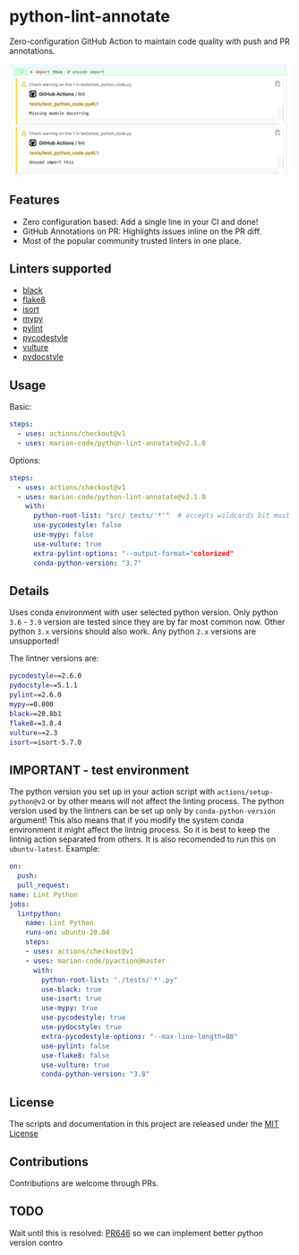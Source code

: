 # python-lint-annotate

Zero-configuration GitHub Action to maintain code quality with push and PR annotations.

![Screenshot of annotations](static/annotations.png)

## Features

- Zero configuration based: Add a single line in your CI and done!
- GitHub Annotations on PR: Highlights issues inline on the PR diff.
- Most of the popular community trusted linters in one place.

## Linters supported

- [black](https://github.com/psf/black)
- [flake8](http://flake8.pycqa.org)
- [isort](https://github.com/timothycrosley/isort)
- [mypy](http://mypy-lang.org/)
- [pylint](https://www.pylint.org/)
- [pycodestyle](https://pycodestyle.readthedocs.io)
- [vulture](https://github.com/jendrikseipp/vulture)
- [pydocstyle](https://github.com/PyCQA/pydocstyle)

## Usage

Basic:

```yml
steps:
  - uses: actions/checkout@v1
  - uses: marian-code/python-lint-annotate@v2.1.0
```

Options:

```yml
steps:
  - uses: actions/checkout@v1
  - uses: marian-code/python-lint-annotate@v2.1.0
    with:
      python-root-list: "src/ tests/'*'"  # accepts wildcards bit must be enclosed in commas
      use-pycodestyle: false
      use-mypy: false
      use-vulture: true
      extra-pylint-options: "--output-format="colorized"
      conda-python-version: "3.7"
```

## Details

Uses conda environment with user selected python version. Only python `3.6` - `3.9`
version are tested since they are by far most common now. Other python `3.x` versions
should also work. Any python `2.x` versions are unsupported!

The lintner versions are:

```bash
pycodestyle==2.6.0
pydocstyle==5.1.1
pylint==2.6.0
mypy==0.800
black==20.8b1
flake8==3.8.4
vulture==2.3
isort==isort-5.7.0
```

## IMPORTANT - test environment

The python version you set up in your action script with `actions/setup-python@v2`
or by other means will not affect the linting process. The python version used by
the lintners can be set up only by `conda-python-version` argument! This also means
that if you modify the system conda environment it might affect the lintnig process.
So it is best to keep the lintnig action separated from others. It is also recomended
to run this on `ubuntu-latest`. Example:

```yml
on:
  push:
  pull_request:
name: Lint Python
jobs:
  lintpython:
    name: Lint Python
    runs-on: ubuntu-20.04
    steps:
    - uses: actions/checkout@v1
    - uses: marian-code/pyaction@master
      with:
        python-root-list: "./tests/'*'.py"
        use-black: true
        use-isort: true
        use-mypy: true
        use-pycodestyle: true
        use-pydocstyle: true
        extra-pycodestyle-options: "--max-line-length=88"
        use-pylint: false
        use-flake8: false
        use-vulture: true
        conda-python-version: "3.8"
```

## License

The scripts and documentation in this project are released under the [MIT License](LICENSE)

## Contributions

Contributions are welcome through PRs.

## TODO

Wait until this is resolved: [PR646](https://github.com/actions/runner/issues/646)
so we can implement better python version contro
